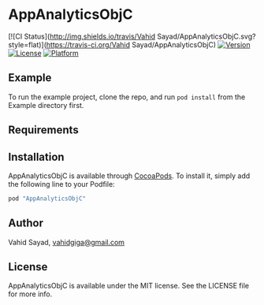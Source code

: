 # AppAnalyticsObjC

[![CI Status](http://img.shields.io/travis/Vahid Sayad/AppAnalyticsObjC.svg?style=flat)](https://travis-ci.org/Vahid Sayad/AppAnalyticsObjC)
[![Version](https://img.shields.io/cocoapods/v/AppAnalyticsObjC.svg?style=flat)](http://cocoapods.org/pods/AppAnalyticsObjC)
[![License](https://img.shields.io/cocoapods/l/AppAnalyticsObjC.svg?style=flat)](http://cocoapods.org/pods/AppAnalyticsObjC)
[![Platform](https://img.shields.io/cocoapods/p/AppAnalyticsObjC.svg?style=flat)](http://cocoapods.org/pods/AppAnalyticsObjC)

## Example

To run the example project, clone the repo, and run `pod install` from the Example directory first.

## Requirements

## Installation

AppAnalyticsObjC is available through [CocoaPods](http://cocoapods.org). To install
it, simply add the following line to your Podfile:

```ruby
pod "AppAnalyticsObjC"
```

## Author

Vahid Sayad, vahidgiga@gmail.com

## License

AppAnalyticsObjC is available under the MIT license. See the LICENSE file for more info.
